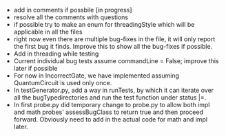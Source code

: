 - add in comments if possbile [in progress]
- resolve all the comments with questions
- if possible try to make an enum for threadingStyle which will be applicable in all the files
- right now even there are multiple bug-fixes in the file, it will only report the first bug it finds. Improve this to show all the bug-fixes if possible.
- Add in threading while testing
- Current individual bug tests assume commandLine = False; improve this later if possible
- For now in IncorrectGate, we have implemented assuming QuantumCircuit is used only once.
- In testGenerator.py, add a way in runTests, by which it can iterate over all the bugTypedirectories 
and run the test<bugType> function under status |=.
- In first probe.py did temporary change to probe.py to allow both impl and math probes' assessBugClass to return true and then proceed forward. Obviously need to add in the actual code for math and impl later.